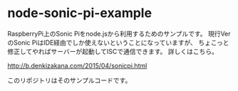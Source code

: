# node-sonic-pi-example

RaspberryPi上のSonic Piをnode.jsから利用するためのサンプルです。
現行VerのSonic PiはIDE経由でしか使えないということになっていますが、
ちょこっと修正してやればサーバーが起動してISCで通信できます。
詳しくはこちら。

http://b.denkizakana.com/2015/04/sonicpi.html

このリポジトリはそのサンプルコードです。
